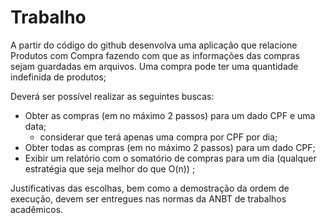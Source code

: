 # Trabalho

A partir do código do github desenvolva uma aplicação que relacione Produtos com Compra fazendo com que as informações das compras sejam guardadas em arquivos. Uma compra pode ter uma quantidade indefinida de produtos;

Deverá ser possível realizar as seguintes buscas:
- Obter as compras (em no máximo 2 passos) para um dado CPF e uma data;
    - considerar que terá apenas uma compra por CPF por dia;
- Obter todas as compras (em no máximo 2 passos) para um dado CPF;
- Exibir um relatório com o somatório de compras para um dia (qualquer estratégia que seja melhor do que O(n)) ;

Justificativas das escolhas, bem como a demostração da ordem de execução, devem ser entregues nas normas da ANBT de trabalhos acadêmicos.
